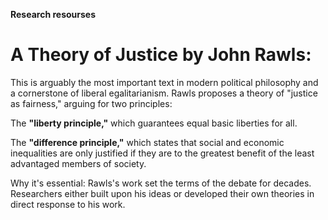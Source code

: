 **Research resourses**


# A Theory of Justice by John Rawls: 

This is arguably the most important text in modern political philosophy and a cornerstone of liberal egalitarianism. Rawls proposes a theory of "justice as fairness," arguing for two principles: 

​The **"liberty principle,"** which guarantees equal basic liberties for all. 

​The **"difference principle,"** which states that social and economic inequalities are only justified if they are to the greatest benefit of the least advantaged members of society.  

​Why it's essential: Rawls's work set the terms of the debate for decades. Researchers either built upon his ideas or developed their own theories in direct response to his work.
